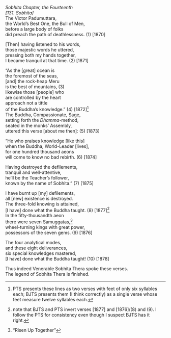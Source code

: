 *Sobhita Chapter, the Fourteenth*  
*\[131. Sobhita\]*  
The Victor Padumuttara,  
the World’s Best One, the Bull of Men,  
before a large body of folks  
did preach the path of deathlessness. (1) \[1870\]

\[Then\] having listened to his words,  
those majestic words he uttered,  
pressing both my hands together,  
I became tranquil at that time. (2) \[1871\]

“As the \[great\] ocean is  
the foremost of the seas,  
\[and\] the rock-heap Meru  
is the best of mountains, (3)  
likewise those \[people\] who  
are controlled by the heart  
approach not a tittle  
of the Buddha’s knowledge.” (4) \[1872\][^1]  
The Buddha, Compassionate, Sage,  
setting forth the *Dhamma*-method,  
seated in the monks’ Assembly,  
uttered this verse \[about me then\]: (5) \[1873\]

“He who praises knowledge \[like this\]  
when the Buddha, World-Leader \[lives\],  
for one hundred thousand aeons  
will come to know no bad rebirth. (6) \[1874\]

Having destroyed the defilements,  
tranquil and well-attentive,  
he’ll be the Teacher’s follower,  
known by the name of Sobhita.” (7) \[1875\]

I have burnt up \[my\] defilements,  
all \[new\] existence is destroyed.  
The three-fold knowing is attained,  
\[I have\] done what the Buddha taught. (8) \[1877\][^2]  
In the fifty-thousandth aeon  
there were seven Samuggatas,[^3]  
wheel-turning kings with great power,  
possessors of the seven gems. (9) \[1876\]

The four analytical modes,  
and these eight deliverances,  
six special knowledges mastered,  
\[I have\] done what the Buddha taught! (10) \[1878\]

Thus indeed Venerable Sobhita Thera spoke these verses.  
The legend of Sobhita Thera is finished.

[^1]: PTS presents these lines as two verses with feet of only six syllables each; BJTS presents them (I think correctly) as a single verse whose feet measure twelve syllables each.

[^2]: note that BJTS and PTS invert verses \[1877\] and \[1876\]/(8) and (9). I follow the PTS for consistency even though I suspect BJTS has it right.

[^3]: “Risen Up Together”
